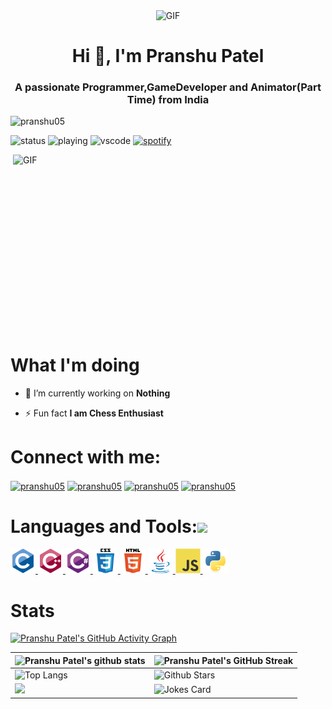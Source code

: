 <p align="center">
<img align="center" alt="GIF" src="https://github.com/pranshu05/pranshu05/blob/main/download.gif" width="200" height="200"/>
</p>
<h1 align="center">Hi 👋, I'm Pranshu Patel</h1>
<h3 align="center">A passionate Programmer,GameDeveloper and Animator(Part Time) from India</h3>

<p align="left"> <img src="https://komarev.com/ghpvc/?username=pranshu05&label=Profile%20views&color=0e75b6&style=flat" alt="pranshu05" /> </p>

![status](https://nocache.advaith.workers.dev?url=https://img.shields.io/endpoint?url=https://dev.discordprofiles.me/api/badge/status/754381104034742415?simple=true)
![playing](https://nocache.advaith.workers.dev?url=https://img.shields.io/endpoint?url=https://dev.discordprofiles.me/api/badge/playing/754381104034742415)
![vscode](https://nocache.advaith.workers.dev?url=https://img.shields.io/endpoint?url=https://dev.discordprofiles.me/api/badge/vscode/754381104034742415)
[![spotify](https://nocache.advaith.workers.dev?url=https://img.shields.io/endpoint?url=https://dev.discordprofiles.me/api/badge/spotify/754381104034742415)](https://dev.discordprofiles.me/openspotify/754381104034742415)

<img align="right" alt="GIF" src="https://github.com/pranshu05/pranshu05/blob/main/coding-typing.gif" width="500" height="320" />


# What I'm doing

- 🔭 I’m currently working on **Nothing**

- ⚡ Fun fact **I am Chess Enthusiast**

# Connect with me:

<p align="left">
<a href="https://codepen.io/pranshu05" target="blank"><img align="center" src="https://raw.githubusercontent.com/rahuldkjain/github-profile-readme-generator/master/src/images/icons/Social/codepen.svg" alt="pranshu05" height="30" width="40" /></a>
<a href="https://dev.to/pranshu05" target="blank"><img align="center" src="https://raw.githubusercontent.com/rahuldkjain/github-profile-readme-generator/master/src/images/icons/Social/devto.svg" alt="pranshu05" height="30" width="40" /></a>
<a href="https://linkedin.com/in/pranshu05" target="blank"><img align="center" src="https://raw.githubusercontent.com/rahuldkjain/github-profile-readme-generator/master/src/images/icons/Social/linked-in-alt.svg" alt="pranshu05" height="30" width="40" /></a>
<a href="https://www.youtube.com/channel/UCvxmP7_IDK5vPrCuNOLj_ag" target="blank"><img align="center" src="https://raw.githubusercontent.com/rahuldkjain/github-profile-readme-generator/master/src/images/icons/Social/youtube.svg" alt="pranshu05" height="30" width="40" /></a>
</p>

# Languages and Tools:<img src = "https://media2.giphy.com/media/QssGEmpkyEOhBCb7e1/giphy.gif?cid=ecf05e47a0n3gi1bfqntqmob8g9aid1oyj2wr3ds3mg700bl&rid=giphy.gif" width = 32px> </h2>

<p align="left"> <a href="https://www.cprogramming.com/" target="_blank" rel="noreferrer"> <img src="https://raw.githubusercontent.com/devicons/devicon/master/icons/c/c-original.svg" alt="c" width="40" height="40"/> </a> <a href="https://www.w3schools.com/cpp/" target="_blank" rel="noreferrer"> <img src="https://raw.githubusercontent.com/devicons/devicon/master/icons/cplusplus/cplusplus-original.svg" alt="cplusplus" width="40" height="40"/> </a> <a href="https://www.w3schools.com/cs/" target="_blank" rel="noreferrer"> <img src="https://raw.githubusercontent.com/devicons/devicon/master/icons/csharp/csharp-original.svg" alt="csharp" width="40" height="40"/> </a> <a href="https://www.w3schools.com/css/" target="_blank" rel="noreferrer"> <img src="https://raw.githubusercontent.com/devicons/devicon/master/icons/css3/css3-original-wordmark.svg" alt="css3" width="40" height="40"/> </a> <a href="https://www.w3.org/html/" target="_blank" rel="noreferrer"> <img src="https://raw.githubusercontent.com/devicons/devicon/master/icons/html5/html5-original-wordmark.svg" alt="html5" width="40" height="40"/> </a> <a href="https://www.java.com" target="_blank" rel="noreferrer"> <img src="https://raw.githubusercontent.com/devicons/devicon/master/icons/java/java-original.svg" alt="java" width="40" height="40"/> </a> <a href="https://developer.mozilla.org/en-US/docs/Web/JavaScript" target="_blank" rel="noreferrer"> <img src="https://raw.githubusercontent.com/devicons/devicon/master/icons/javascript/javascript-original.svg" alt="javascript" width="40" height="40"/> </a> <a href="https://www.python.org" target="_blank" rel="noreferrer"> <img src="https://raw.githubusercontent.com/devicons/devicon/master/icons/python/python-original.svg" alt="python" width="40" height="40"/> </a> </p>


# Stats


[![Pranshu Patel's GitHub Activity Graph](https://activity-graph.herokuapp.com/graph?username=pranshu05&theme=darkone)](https://git.io/praveenscience)

| ![Pranshu Patel's github stats](https://github-readme-stats.vercel.app/api?username=pranshu05&show_icons=true&theme=darkone) | ![Pranshu Patel's GitHub Streak](https://github-readme-streak-stats.herokuapp.com/?user=pranshu05&theme=darkone) |
| --- | --- |
| ![Top Langs](https://github-readme-stats.vercel.app/api/top-langs/?username=pranshu05&theme=darkone) | ![Github Stars](https://github-readme-stats.vercel.app/api?username=pranshu05&show_icons=true&locale=en&count_private=true&hide_rank=true&custom_title=My%20GitHub%20Stats&disable_animations=true&theme=darkone) |
|  <img src="https://github-profile-trophy.vercel.app/?username=pranshu05&theme=darkone&no-bg=true" /> | ![Jokes Card](https://readme-jokes.vercel.app/api?theme=darkone) |
